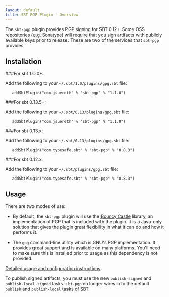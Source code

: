 ```yaml
---
layout: default
title: SBT PGP Plugin - Overview
---
```


The `sbt-pgp` plugin provides PGP signing for SBT 0.12+.  Some OSS repositories (e.g. Sonatype) will require that you sign artifacts with publicly available keys prior to release.  These are two of the services that `sbt-pgp` provides.

## Installation ##

###For sbt 1.0.0+:

Add the following to your `~/.sbt/1.0/plugins/gpg.sbt` file:
   
```
   addSbtPlugin("com.jsuereth" % "sbt-pgp" % "1.1.0")
```

###For sbt 0.13.5+:


Add the following to your `~/.sbt/0.13/plugins/gpg.sbt` file:
   
```
   addSbtPlugin("com.jsuereth" % "sbt-pgp" % "1.1.0")
```


###For sbt 0.13.x:


Add the following to your `~/.sbt/0.13/plugins/gpg.sbt` file:
   
```
   addSbtPlugin("com.typesafe.sbt" % "sbt-pgp" % "0.8.3")
```

###For sbt 0.12.x:

Add the following to your `~/.sbt/plugins/gpg.sbt` file:
   
```
   addSbtPlugin("com.typesafe.sbt" % "sbt-pgp" % "0.8.3")
```


## Usage

There are two modes of use:

* By default, the `sbt-pgp` plugin will use the [Bouncy Castle](http://www.bouncycastle.org/) library, an implementation of PGP that is included with the plugin.  It is a Java-only solution that gives the plugin great flexibility in what it can do and how it performs it.

* The `gpg` command-line utility which is GNU's PGP implementation.  It provides great support and is available on many platforms.  You'll need to make sure this is installed prior to usage as this dependency is not provided.

[Detailed usage and configuration instructions](usage.html).

To publish signed artifacts, you must use the new `publish-signed` and `publish-local-signed` tasks.  `sbt-pgp` no longer wires in to the default `publish` and `publish-local` tasks of SBT.
